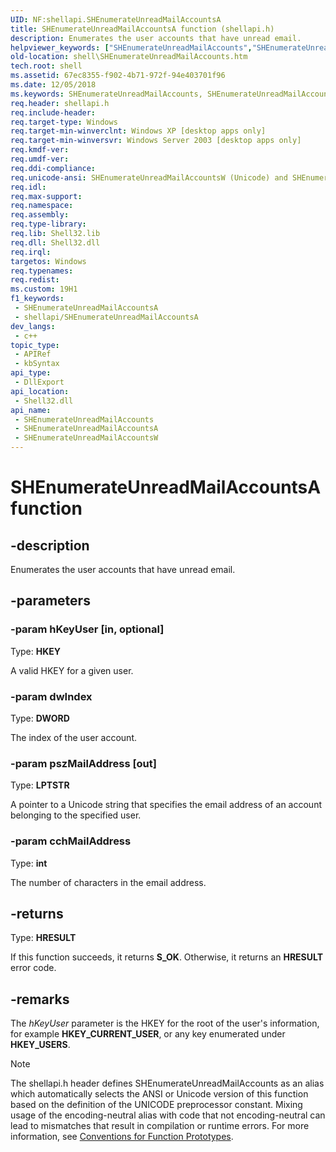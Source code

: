 ```yaml
---
UID: NF:shellapi.SHEnumerateUnreadMailAccountsA
title: SHEnumerateUnreadMailAccountsA function (shellapi.h)
description: Enumerates the user accounts that have unread email.
helpviewer_keywords: ["SHEnumerateUnreadMailAccounts","SHEnumerateUnreadMailAccounts function [Windows Shell]","SHEnumerateUnreadMailAccountsA","SHEnumerateUnreadMailAccountsW","_shell_SHEnumerateUnreadMailAccounts","shell.SHEnumerateUnreadMailAccounts","shellapi/SHEnumerateUnreadMailAccounts","shellapi/SHEnumerateUnreadMailAccountsA","shellapi/SHEnumerateUnreadMailAccountsW"]
old-location: shell\SHEnumerateUnreadMailAccounts.htm
tech.root: shell
ms.assetid: 67ec8355-f902-4b71-972f-94e403701f96
ms.date: 12/05/2018
ms.keywords: SHEnumerateUnreadMailAccounts, SHEnumerateUnreadMailAccounts function [Windows Shell], SHEnumerateUnreadMailAccountsA, SHEnumerateUnreadMailAccountsW, _shell_SHEnumerateUnreadMailAccounts, shell.SHEnumerateUnreadMailAccounts, shellapi/SHEnumerateUnreadMailAccounts, shellapi/SHEnumerateUnreadMailAccountsA, shellapi/SHEnumerateUnreadMailAccountsW
req.header: shellapi.h
req.include-header: 
req.target-type: Windows
req.target-min-winverclnt: Windows XP [desktop apps only]
req.target-min-winversvr: Windows Server 2003 [desktop apps only]
req.kmdf-ver: 
req.umdf-ver: 
req.ddi-compliance: 
req.unicode-ansi: SHEnumerateUnreadMailAccountsW (Unicode) and SHEnumerateUnreadMailAccountsA (ANSI)
req.idl: 
req.max-support: 
req.namespace: 
req.assembly: 
req.type-library: 
req.lib: Shell32.lib
req.dll: Shell32.dll
req.irql: 
targetos: Windows
req.typenames: 
req.redist: 
ms.custom: 19H1
f1_keywords:
 - SHEnumerateUnreadMailAccountsA
 - shellapi/SHEnumerateUnreadMailAccountsA
dev_langs:
 - c++
topic_type:
 - APIRef
 - kbSyntax
api_type:
 - DllExport
api_location:
 - Shell32.dll
api_name:
 - SHEnumerateUnreadMailAccounts
 - SHEnumerateUnreadMailAccountsA
 - SHEnumerateUnreadMailAccountsW
---
```


# SHEnumerateUnreadMailAccountsA function


## -description

Enumerates the user accounts that have unread email.

## -parameters

### -param hKeyUser [in, optional]

Type: <b>HKEY</b>

A valid HKEY for a given user.

### -param dwIndex

Type: <b>DWORD</b>

The index of the user account.

### -param pszMailAddress [out]

Type: <b>LPTSTR</b>

A pointer to a Unicode string that specifies the email address of an account belonging to the specified user.

### -param cchMailAddress

Type: <b>int</b>

The number of characters in the email address.

## -returns

Type: <b>HRESULT</b>

If this function succeeds, it returns <b>S_OK</b>. Otherwise, it returns an <b>HRESULT</b> error code.

## -remarks

The <i>hKeyUser</i> parameter is the HKEY for the root of the user's information, for example <b>HKEY_CURRENT_USER</b>, or any key enumerated under <b>HKEY_USERS</b>.




> [!NOTE]
> The shellapi.h header defines SHEnumerateUnreadMailAccounts as an alias which automatically selects the ANSI or Unicode version of this function based on the definition of the UNICODE preprocessor constant. Mixing usage of the encoding-neutral alias with code that not encoding-neutral can lead to mismatches that result in compilation or runtime errors. For more information, see [Conventions for Function Prototypes](/windows/win32/intl/conventions-for-function-prototypes).

